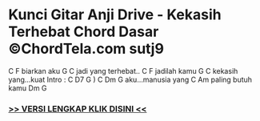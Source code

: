 
 # Kunci Gitar Anji Drive - Kekasih Terhebat Chord Dasar ©ChordTela.com sutj9


C F biarkan aku G C jadi yang terhebat.. C F jadilah kamu G C kekasih yang...kuat Intro : C D7 G ) C Dm G aku...manusia yang C Am paling butuh kamu Dm G

###  <a href="https://shortlighzx.web.app?sq=Kunci Gitar Anji Drive - Kekasih Terhebat Chord Dasar ©ChordTela.com"> >> VERSI LENGKAP KLIK DISINI << </a>
